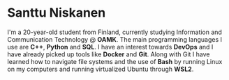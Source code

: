 # Santtu Niskanen

I'm a 20-year-old student from Finland, currently studying Information and Communication Technology @ **OAMK**. The main programming languages I use are **C++**, **Python** and **SQL**. I have an interest towards **DevOps** and I have already picked up tools like **Docker** and **Git**. Along with Git I have learned how to navigate file systems and the use of **Bash** by running Linux on my computers and running virtualized Ubuntu through **WSL2**.
